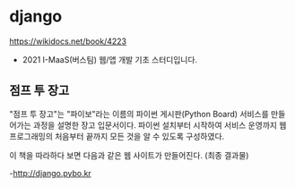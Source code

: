 # django

https://wikidocs.net/book/4223

- 2021 I-MaaS(버스팀) 웹/앱 개발 기초 스터디입니다.

## 점프 투 장고  
"점프 투 장고"는 "파이보"라는 이름의 파이썬 게시판(Python Board) 서비스를 만들어가는 과정을 설명한 장고 입문서이다. 파이썬 설치부터 시작하여 서비스 운영까지 웹 프로그래밍의 처음부터 끝까지 모든 것을 알 수 있도록 구성하였다.

이 책을 따라하다 보면 다음과 같은 웹 사이트가 만들어진다. (최종 결과물)

-http://django.pybo.kr
